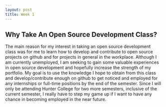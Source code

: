 ```yaml
---
layout: post
title: Week 1
---
```



## Why Take An Open Source Development Class?  
The main reason for my interest in taking an open source development class was for me to learn how to develop and contribute to open source projects on github and for projects in general in the workplace. Although I am currently unemployed, I am seeking to gain some valuable experiences in open source development and hopefully increase the strength of my portfolio. My goal is to use the knowledge I hope to obtain from this class and develop/contribute enough on github to get noticed and employed for any internships or full-time positions by the end of the semester. Since I will only be attending Hunter College for two more semesters, inclusive of the current semester, I really have to step my game up if I want to have any chance in becoming employed in the near future.  
